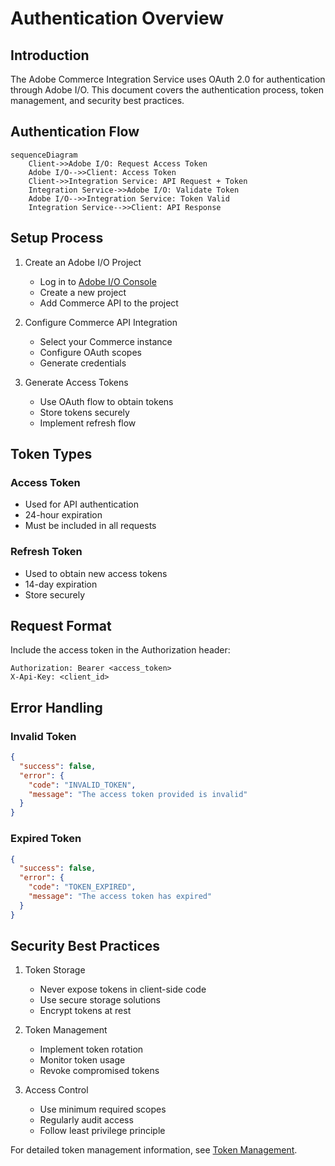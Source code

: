 # Authentication Overview

## Introduction

The Adobe Commerce Integration Service uses OAuth 2.0 for authentication through Adobe I/O. This document covers the authentication process, token management, and security best practices.

## Authentication Flow

```mermaid
sequenceDiagram
    Client->>Adobe I/O: Request Access Token
    Adobe I/O-->>Client: Access Token
    Client->>Integration Service: API Request + Token
    Integration Service->>Adobe I/O: Validate Token
    Adobe I/O-->>Integration Service: Token Valid
    Integration Service-->>Client: API Response
```

## Setup Process

1. Create an Adobe I/O Project
   - Log in to [Adobe I/O Console](https://console.adobe.io)
   - Create a new project
   - Add Commerce API to the project

2. Configure Commerce API Integration
   - Select your Commerce instance
   - Configure OAuth scopes
   - Generate credentials

3. Generate Access Tokens
   - Use OAuth flow to obtain tokens
   - Store tokens securely
   - Implement refresh flow

## Token Types

### Access Token

- Used for API authentication
- 24-hour expiration
- Must be included in all requests

### Refresh Token

- Used to obtain new access tokens
- 14-day expiration
- Store securely

## Request Format

Include the access token in the Authorization header:

```http
Authorization: Bearer <access_token>
X-Api-Key: <client_id>
```

## Error Handling

### Invalid Token

```json
{
  "success": false,
  "error": {
    "code": "INVALID_TOKEN",
    "message": "The access token provided is invalid"
  }
}
```

### Expired Token

```json
{
  "success": false,
  "error": {
    "code": "TOKEN_EXPIRED",
    "message": "The access token has expired"
  }
}
```

## Security Best Practices

1. Token Storage
   - Never expose tokens in client-side code
   - Use secure storage solutions
   - Encrypt tokens at rest

2. Token Management
   - Implement token rotation
   - Monitor token usage
   - Revoke compromised tokens

3. Access Control
   - Use minimum required scopes
   - Regularly audit access
   - Follow least privilege principle

For detailed token management information, see [Token Management](token-management.md).
